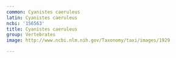 ```yaml
---
common: Cyanistes caeruleus
latin: Cyanistes caeruleus
ncbi: '156563'
title: Cyanistes caeruleus
group: Vertebrates
image: http://www.ncbi.nlm.nih.gov/Taxonomy/taxi/images/1929

---
```

